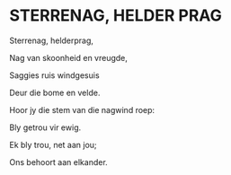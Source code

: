 # STERRENAG, HELDER PRAG

Sterrenag, helderprag,

Nag van skoonheid en vreugde,

Saggies ruis windgesuis

Deur die bome en velde.

Hoor jy die stem van die nagwind roep:

Bly getrou vir ewig.

Ek bly trou, net aan jou;

Ons behoort aan elkander.

